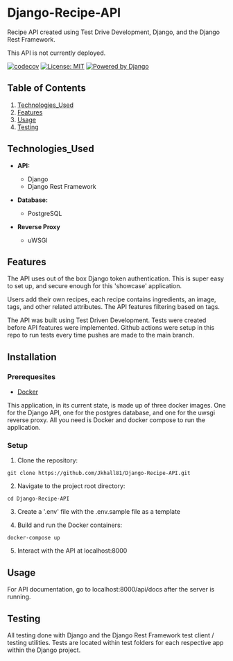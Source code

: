 # Django-Recipe-API

Recipe API created using Test Drive Development, Django, and the Django
Rest Framework.

This API is not currently deployed.

[![codecov](https://codecov.io/gh/Jkhall81/Django-Recipe-API/graph/badge.svg?token=LAQ8BWW4LN)](https://codecov.io/gh/Jkhall81/Django-Recipe-API)
[![License: MIT](https://img.shields.io/badge/License-MIT-yellow.svg)](https://opensource.org/licenses/MIT)
[![Powered by Django](https://www.djangoproject.com/m/img/badges/djangopowered124x25.gif)](http://www.djangoproject.com/)

## Table of Contents

1. [Technologies_Used](#technologies_used)
2. [Features](#features)
3. [Usage](#usage)
4. [Testing](#testing)

## Technologies_Used

- **API:**

  - Django
  - Django Rest Framework

- **Database:**

  - PostgreSQL

- **Reverse Proxy**

  - uWSGI

## Features

The API uses out of the box Django token authentication. This is super easy to set up, and secure enough for this 'showcase' application.

Users add their own recipes, each recipe contains ingredients, an image, tags, and other related attributes. The API features filtering based on tags.

The API was built using Test Driven Development. Tests were created before API features were implemented. Github actions were setup in this repo to run tests every time pushes are made to the main branch.

## Installation

### Prerequesites

- [Docker](https://www.docker.com/)

This application, in its current state, is made up of three docker images. One for the Django API, one for the postgres database, and one for the uwsgi reverse proxy. All you need is Docker and docker compose to run the application.

### Setup

1. Clone the repository:

```
git clone https://github.com/Jkhall81/Django-Recipe-API.git
```

2. Navigate to the project root directory:

```
cd Django-Recipe-API
```

3. Create a '.env' file with the .env.sample file as a template

4. Build and run the Docker containers:

```
docker-compose up
```

5. Interact with the API at localhost:8000

## Usage

For API documentation, go to localhost:8000/api/docs after the server is running.

## Testing

All testing done with Django and the Django Rest Framework test client / testing utilities. Tests are located within test folders for each respective app within the Django project.
